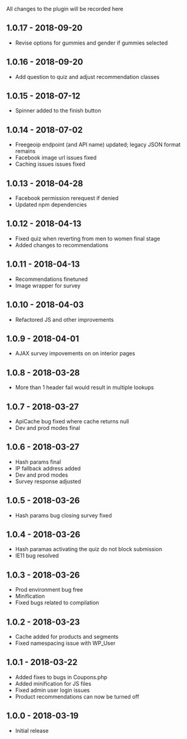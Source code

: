 
All changes to the plugin will be recorded here



## 1.0.17 - 2018-09-20

- Revise options for gummies and gender if gummies selected

## 1.0.16 - 2018-09-20

- Add question to quiz and adjust recommendation classes

## 1.0.15 - 2018-07-12

- Spinner added to the finish button

## 1.0.14 - 2018-07-02

- Freegeoip endpoint (and API name) updated; legacy JSON format remains
- Facebook image url issues fixed
- Caching issues issues fixed

## 1.0.13 - 2018-04-28

- Facebook permission rerequest if denied
- Updated npm dependencies

## 1.0.12 - 2018-04-13

- Fixed quiz when reverting from men to women final stage
- Added changes to recommendations

## 1.0.11 - 2018-04-13

- Recommendations finetuned
- Image wrapper for survey

## 1.0.10 - 2018-04-03

- Refactored JS and other improvements

## 1.0.9 - 2018-04-01

- AJAX survey impovements on on interior pages

## 1.0.8 - 2018-03-28

- More than 1 header fail would result in multiple lookups

## 1.0.7 - 2018-03-27

- ApiCache bug fixed where cache returns null
- Dev and prod modes final

## 1.0.6 - 2018-03-27

- Hash params final
- IP fallback address added
- Dev and prod modes
- Survey response adjusted

## 1.0.5 - 2018-03-26

- Hash params bug closing survey fixed

## 1.0.4 - 2018-03-26

- Hash paramas activating the quiz do not block submission
- IE11 bug resolved

## 1.0.3 - 2018-03-26

- Prod environment bug free
- Minification
- Fixed bugs related to compilation

## 1.0.2 - 2018-03-23

- Cache added for products and segments
- Fixed namespacing issue with WP_User

## 1.0.1 - 2018-03-22

- Added fixes to bugs in Coupons.php
- Added minification for JS files
- Fixed admin user login issues
- Product recommendations can now be turned off

## 1.0.0 - 2018-03-19

- Initial release
